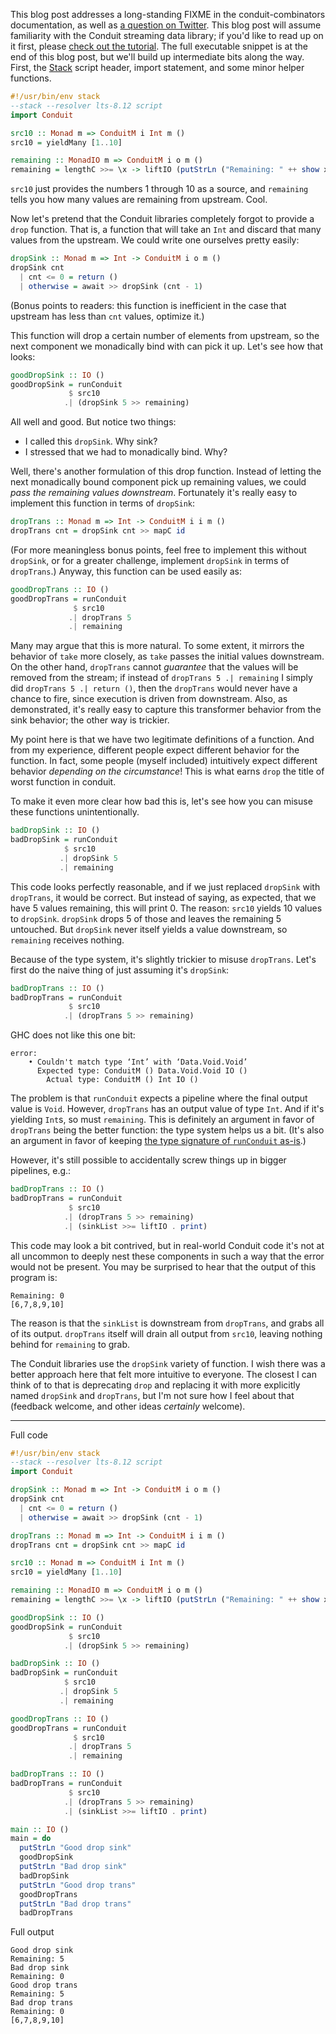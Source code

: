 This blog post addresses a long-standing FIXME in the
conduit-combinators documentation, as well as
[a question on Twitter](https://twitter.com/bitemyapp/status/860919651957710849). This
blog post will assume familiarity with the Conduit streaming data
library; if you'd like to read up on it first, please
[check out the tutorial](https://haskell-lang.org/library/conduit). The
full executable snippet is at the end of this blog post, but we'll
build up intermediate bits along the way. First, the
[Stack](https://haskell-lang.org/get-started) script header, import
statement, and some minor helper functions.

```haskell
#!/usr/bin/env stack
--stack --resolver lts-8.12 script
import Conduit

src10 :: Monad m => ConduitM i Int m ()
src10 = yieldMany [1..10]

remaining :: MonadIO m => ConduitM i o m ()
remaining = lengthC >>= \x -> liftIO (putStrLn ("Remaining: " ++ show x))
```

`src10` just provides the numbers 1 through 10 as a source, and
`remaining` tells you how many values are remaining from
upstream. Cool.

Now let's pretend that the Conduit libraries completely forgot to
provide a `drop` function. That is, a function that will take an `Int`
and discard that many values from the upstream. We could write one
ourselves pretty easily:

```haskell
dropSink :: Monad m => Int -> ConduitM i o m ()
dropSink cnt
  | cnt <= 0 = return ()
  | otherwise = await >> dropSink (cnt - 1)
```

(Bonus points to readers: this function is inefficient in the case
that upstream has less than `cnt` values, optimize it.)

This function will drop a certain number of elements from upstream, so
the next component we monadically bind with can pick it up. Let's see
how that looks:

```haskell
goodDropSink :: IO ()
goodDropSink = runConduit
             $ src10
            .| (dropSink 5 >> remaining)
```

All well and good. But notice two things:

* I called this `dropSink`. Why sink?
* I stressed that we had to monadically bind. Why?

Well, there's another formulation of this drop function. Instead of
letting the next monadically bound component pick up remaining values,
we could _pass the remaining values downstream_. Fortunately it's
really easy to implement this function in terms of `dropSink`:

```haskell
dropTrans :: Monad m => Int -> ConduitM i i m ()
dropTrans cnt = dropSink cnt >> mapC id
```

(For more meaningless bonus points, feel free to implement this
without `dropSink`, or for a greater challenge, implement `dropSink`
in terms of `dropTrans`.) Anyway, this function can be used easily as:

```haskell
goodDropTrans :: IO ()
goodDropTrans = runConduit
              $ src10
             .| dropTrans 5
             .| remaining
```

Many may argue that this is more natural. To some extent, it mirrors
the behavior of `take` more closely, as `take` passes the initial
values downstream. On the other hand, `dropTrans` cannot _guarantee_
that the values will be removed from the stream; if instead of
`dropTrans 5 .| remaining` I simply did `dropTrans 5 .| return ()`,
then the `dropTrans` would never have a chance to fire, since
execution is driven from downstream. Also, as demonstrated, it's
really easy to capture this transformer behavior from the sink
behavior; the other way is trickier.

My point here is that we have two legitimate definitions of a
function. And from my experience, different people expect different
behavior for the function. In fact, some people (myself included)
intuitively expect different behavior _depending on the circumstance_!
This is what earns `drop` the title of worst function in conduit.

To make it even more clear how bad this is, let's see how you can
misuse these functions unintentionally.

```haskell
badDropSink :: IO ()
badDropSink = runConduit
            $ src10
           .| dropSink 5
           .| remaining
```

This code looks perfectly reasonable, and if we just replaced
`dropSink` with `dropTrans`, it would be correct. But instead of
saying, as expected, that we have 5 values remaining, this will
print 0. The reason: `src10` yields 10 values to
`dropSink`. `dropSink` drops 5 of those and leaves the remaining 5
untouched. But `dropSink` never itself yields a value downstream, so
`remaining` receives nothing.

Because of the type system, it's slightly trickier to misuse
`dropTrans`. Let's first do the naive thing of just assuming it's
`dropSink`:

```haskell
badDropTrans :: IO ()
badDropTrans = runConduit
             $ src10
            .| (dropTrans 5 >> remaining)
```

GHC does not like this one bit:

```
error:
    • Couldn't match type ‘Int’ with ‘Data.Void.Void’
      Expected type: ConduitM () Data.Void.Void IO ()
        Actual type: ConduitM () Int IO ()
```

The problem is that `runConduit` expects a pipeline where the final
output value is `Void`. However, `dropTrans` has an output value of
type `Int`. And if it's yielding `Int`s, so must `remaining`. This is
definitely an argument in favor of `dropTrans` being the better
function: the type system helps us a bit. (It's also an argument in
favor of keeping
[the type signature of `runConduit` as-is](http://www.snoyman.com/blog/2017/04/generalizing-type-signatures).)

However, it's still possible to accidentally screw things up in bigger
pipelines, e.g.:

```haskell
badDropTrans :: IO ()
badDropTrans = runConduit
             $ src10
            .| (dropTrans 5 >> remaining)
            .| (sinkList >>= liftIO . print)
```

This code may look a bit contrived, but in real-world Conduit code
it's not at all uncommon to deeply nest these components in such a way
that the error would not be present. You may be surprised to hear that
the output of this program is:

```
Remaining: 0
[6,7,8,9,10]
```

The reason is that the `sinkList` is downstream from `dropTrans`, and
grabs all of its output. `dropTrans` itself will drain all output from
`src10`, leaving nothing behind for `remaining` to grab.

The Conduit libraries use the `dropSink` variety of function. I wish
there was a better approach here that felt more intuitive to
everyone. The closest I can think of to that is deprecating `drop` and
replacing it with more explicitly named `dropSink` and `dropTrans`,
but I'm not sure how I feel about that (feedback welcome, and other
ideas _certainly_ welcome).

* * *

Full code

```haskell
#!/usr/bin/env stack
--stack --resolver lts-8.12 script
import Conduit

dropSink :: Monad m => Int -> ConduitM i o m ()
dropSink cnt
  | cnt <= 0 = return ()
  | otherwise = await >> dropSink (cnt - 1)

dropTrans :: Monad m => Int -> ConduitM i i m ()
dropTrans cnt = dropSink cnt >> mapC id

src10 :: Monad m => ConduitM i Int m ()
src10 = yieldMany [1..10]

remaining :: MonadIO m => ConduitM i o m ()
remaining = lengthC >>= \x -> liftIO (putStrLn ("Remaining: " ++ show x))

goodDropSink :: IO ()
goodDropSink = runConduit
             $ src10
            .| (dropSink 5 >> remaining)

badDropSink :: IO ()
badDropSink = runConduit
            $ src10
           .| dropSink 5
           .| remaining

goodDropTrans :: IO ()
goodDropTrans = runConduit
              $ src10
             .| dropTrans 5
             .| remaining

badDropTrans :: IO ()
badDropTrans = runConduit
             $ src10
            .| (dropTrans 5 >> remaining)
            .| (sinkList >>= liftIO . print)

main :: IO ()
main = do
  putStrLn "Good drop sink"
  goodDropSink
  putStrLn "Bad drop sink"
  badDropSink
  putStrLn "Good drop trans"
  goodDropTrans
  putStrLn "Bad drop trans"
  badDropTrans
```

Full output

```
Good drop sink
Remaining: 5
Bad drop sink
Remaining: 0
Good drop trans
Remaining: 5
Bad drop trans
Remaining: 0
[6,7,8,9,10]
```
